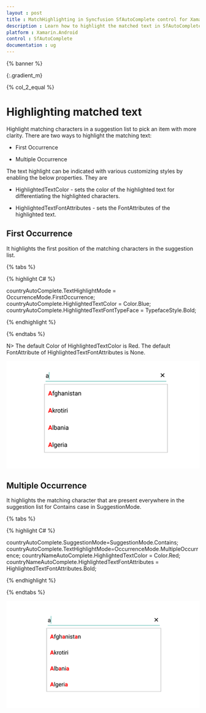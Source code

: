 ```yaml
---
layout : post
title : MatchHighlighting in Syncfusion SfAutoComplete control for Xamarin.Android
description : Learn how to highlight the matched text in SfAutoComplete
platform : Xamarin.Android
control : SfAutoComplete
documentation : ug
---
```


{% banner %}

{:.gradient_m}

{% col_2_equal %}

# Highlighting matched text

Highlight matching characters in a suggestion list to pick an item with more clarity. There are two ways to highlight the matching text:


* First Occurrence

* Multiple Occurrence

The text highlight can be indicated with various customizing styles by enabling the below properties. They are

* HighlightedTextColor -  sets the color of the highlighted text for differentiating the highlighted characters.

* HighlightedTextFontAttributes - sets the FontAttributes of the highlighted text.

## First Occurrence

It highlights the first position of the matching characters in the suggestion list.

{% tabs %}

{% highlight C# %}

countryAutoComplete.TextHighlightMode = OccurrenceMode.FirstOccurrence; 
countryAutoComplete.HighlightedTextColor = Color.Blue; 
countryAutoComplete.HighlightedTextFontTypeFace = TypefaceStyle.Bold; 
	 
{% endhighlight %}

{% endtabs %}

N> The default Color of HighlightedTextColor is Red.
   The default FontAttribute of HighlightedTextFontAttributes is None.
	
![First Occurrence AutoComplete Image](images/FirstOccurrence.png)

## Multiple Occurrence

It highlights the matching character that are present everywhere in the suggestion list for Contains case in SuggestionMode.

{% tabs %}

{% highlight C# %}

countryAutoComplete.SuggestionMode=SuggestionMode.Contains;
countryAutoComplete.TextHighlightMode=OccurrenceMode.MultipleOccurrence;
countryNameAutoComplete.HighlightedTextColor = Color.Red; 
countryNameAutoComplete.HighlightedTextFontAttributes = HighlightedTextFontAttributes.Bold;
	 
{% endhighlight %}

{% endtabs %}
	
![Multiple Occurrence AutoComplete Image](images/MultipleOccurrence.png)



